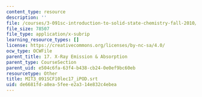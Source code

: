 ```yaml
---
content_type: resource
description: ''
file: /courses/3-091sc-introduction-to-solid-state-chemistry-fall-2010/de6681fda8ea5feee2a314e832c4ebea_MIT3_091SCF10lec17_iPOD.srt
file_size: 78507
file_type: application/x-subrip
learning_resource_types: []
license: https://creativecommons.org/licenses/by-nc-sa/4.0/
ocw_type: OCWFile
parent_title: 17. X-Ray Emission & Absorption
parent_type: CourseSection
parent_uid: e504c6fa-63f4-b438-cb24-0e0ef9bc60eb
resourcetype: Other
title: MIT3_091SCF10lec17_iPOD.srt
uid: de6681fd-a8ea-5fee-e2a3-14e832c4ebea
---
```

